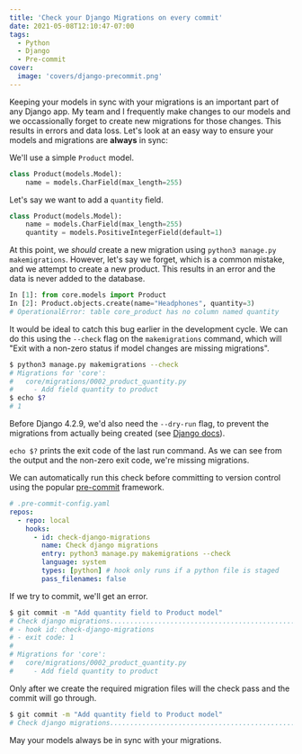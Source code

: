 ```yaml
---
title: 'Check your Django Migrations on every commit'
date: 2021-05-08T12:10:47-07:00
tags:
  - Python
  - Django
  - Pre-commit
cover:
  image: 'covers/django-precommit.png'
---
```


Keeping your models in sync with your migrations is an important part of any Django app. My team and I frequently make changes to our models and we occassionally forget to create new migrations for those changes. This results in errors and data loss. Let's look at an easy way to ensure your models and migrations are **always** in sync:

We'll use a simple `Product` model.

```python
class Product(models.Model):
    name = models.CharField(max_length=255)
```

Let's say we want to add a `quantity` field.

```python {hl_lines=[3]}
class Product(models.Model):
    name = models.CharField(max_length=255)
    quantity = models.PositiveIntegerField(default=1)
```

At this point, we _should_ create a new migration using `python3 manage.py makemigrations`. However, let's say we forget, which is a common mistake, and we attempt to create a new product. This results in an error and the data is never added to the database.

```python
In [1]: from core.models import Product
In [2]: Product.objects.create(name="Headphones", quantity=3)
# OperationalError: table core_product has no column named quantity
```

It would be ideal to catch this bug earlier in the development cycle. We can do this using the `--check` flag on the `makemigrations` command, which will "Exit with a non-zero status if model changes are missing migrations".

```bash
$ python3 manage.py makemigrations --check
# Migrations for 'core':
#   core/migrations/0002_product_quantity.py
#     - Add field quantity to product
$ echo $?
# 1
```

Before Django 4.2.9, we'd also need the `--dry-run` flag, to prevent the migrations from actually being created (see [Django docs](https://docs.djangoproject.com/en/5.1/ref/django-admin/#makemigrations)).

`echo $?` prints the exit code of the last run command. As we can see from the output and the non-zero exit code, we're missing migrations.

We can automatically run this check before committing to version control using the popular [pre-commit](https://pre-commit.com/) framework.

```yaml
# .pre-commit-config.yaml
repos:
  - repo: local
    hooks:
      - id: check-django-migrations
        name: Check django migrations
        entry: python3 manage.py makemigrations --check
        language: system
        types: [python] # hook only runs if a python file is staged
        pass_filenames: false
```

If we try to commit, we'll get an error.

```bash
$ git commit -m "Add quantity field to Product model"
# Check django migrations..................................................Failed
# - hook id: check-django-migrations
# - exit code: 1
#
# Migrations for 'core':
#   core/migrations/0002_product_quantity.py
#     - Add field quantity to product
```

Only after we create the required migration files will the check pass and the commit will go through.

```bash
$ git commit -m "Add quantity field to Product model"
# Check django migrations..................................................Passed
```

May your models always be in sync with your migrations.
